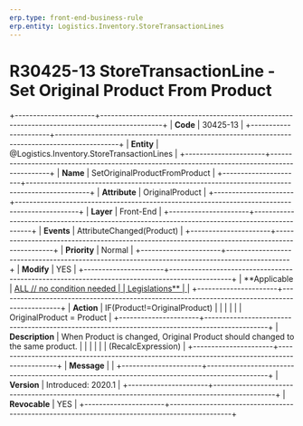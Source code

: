 ```yaml
---
erp.type: front-end-business-rule
erp.entity: Logistics.Inventory.StoreTransactionLines
---
```


# R30425-13 StoreTransactionLine - Set Original Product From Product
+----------------------+-----------------------------------------------------------------------------------------------+
| **Code**             | 30425-13                                                                                      |
+----------------------+-----------------------------------------------------------------------------------------------+
| **Entity**           | @Logistics.Inventory.StoreTransactionLines                                                                          |
+----------------------+-----------------------------------------------------------------------------------------------+
| **Name**             | SetOriginalProductFromProduct                                                                 |
+----------------------+-----------------------------------------------------------------------------------------------+
| **Attribute**        | OriginalProduct                                                                               |
+----------------------+-----------------------------------------------------------------------------------------------+
| **Layer**            | Front-End                                                                                     |
+----------------------+-----------------------------------------------------------------------------------------------+
| **Events**           | AttributeChanged(Product)                                                                     |
+----------------------+-----------------------------------------------------------------------------------------------+
| **Priority**         | Normal                                                                                        |
+----------------------+-----------------------------------------------------------------------------------------------+
| **Modify**           | YES                                                                                           |
+----------------------+-----------------------------------------------------------------------------------------------+
| **Applicable         | [ALL // no condition needed                                                                   |
| Legislations**       | ](https://confluence.erp.net/display/techdoc/Country+Specific+Functionality)                  |
+----------------------+-----------------------------------------------------------------------------------------------+
| **Action**           | IF(Product!=OriginalProduct)                                                                  |
|                      |                                                                                               |
|                      | OriginalProduct = Product                                                                     |
+----------------------+-----------------------------------------------------------------------------------------------+
| **Description**      | When Product is changed, Original Product should changed to the same product.                 |
|                      |                                                                                               |
|                      | (RecalcExpression)                                                                            |
+----------------------+-----------------------------------------------------------------------------------------------+
| **Message**          |                                                                                               |
+----------------------+-----------------------------------------------------------------------------------------------+
| **Version**          | Introduced: 2020.1                                                                            |
+----------------------+-----------------------------------------------------------------------------------------------+
| **Revocable**        | YES                                                                                           |
+----------------------+-----------------------------------------------------------------------------------------------+

  

  

  
